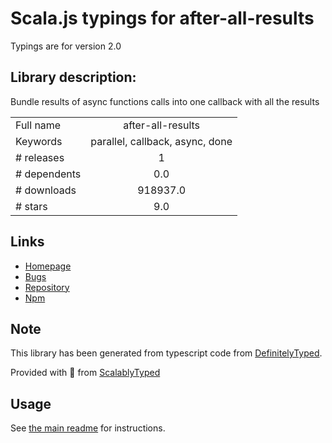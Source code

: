 
# Scala.js typings for after-all-results

Typings are for version 2.0

## Library description:
Bundle results of async functions calls into one callback with all the results

|                    |                 |
| ------------------ | :-------------: |
| Full name          | after-all-results |
| Keywords           | parallel, callback, async, done |
| # releases         | 1 |
| # dependents       | 0.0 |
| # downloads        | 918937.0 |
| # stars            | 9.0 |

## Links
- [Homepage](https://github.com/watson/after-all-results)
- [Bugs](https://github.com/watson/after-all-results/issues)
- [Repository](https://github.com/watson/after-all-results)
- [Npm](https://www.npmjs.com/package/after-all-results)
    


## Note
This library has been generated from typescript code from [DefinitelyTyped](https://definitelytyped.org).

Provided with :purple_heart: from [ScalablyTyped](https://github.com/oyvindberg/ScalablyTyped)

## Usage
See [the main readme](../../readme.md) for instructions.


